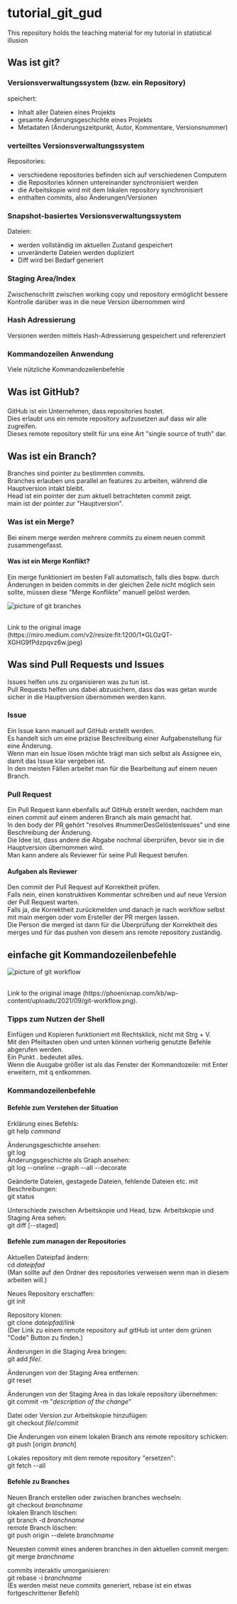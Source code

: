 # tutorial_git_gud
This repository holds the teaching material for my tutorial in statistical illusion

## Was ist git?

### Versionsverwaltungssystem \(bzw. ein Repository\)

speichert:
- Inhalt aller Dateien eines Projekts
- gesamte Änderungsgeschichte eines Projekts
- Metadaten (Änderungszeitpunkt, Autor, Kommentare, Versionsnummer)

### verteiltes Versionsverwaltungssystem

Repositories:
- verschiedene repositories befinden sich auf verschiedenen Computern
- die Repositories können untereinander synchronisiert werden
- die Arbeitskopie wird mit dem lokalen repository synchronisiert
- enthalten commits, also Änderungen/Versionen

### Snapshot-basiertes Versionsverwaltungssystem

Dateien:
- werden vollständig im aktuellen Zustand gespeichert
- unveränderte Dateien werden dupliziert
- Diff wird bei Bedarf generiert

### Staging Area/Index

Zwischenschritt zwischen working copy und repository
ermöglicht bessere Kontrolle darüber was in die neue Version übernommen wird

### Hash Adressierung

Versionen werden mittels Hash-Adressierung gespeichert und referenziert

### Kommandozeilen Anwendung

Viele nützliche Kommandozeilenbefehle

## Was ist GitHub?

###

<p>
GitHub ist ein Unternehmen, dass repositories hostet.<br>
Dies erlaubt uns ein remote repository aufzusetzen auf dass wir alle zugreifen.<br>
Dieses remote repository stellt für uns eine Art "single source of truth" dar.</p>

## Was ist ein Branch?
<p>
Branches sind pointer zu bestimmten commits.<br>
Branches erlauben uns parallel an features zu arbeiten, während die Hauptversion intakt bleibt.<br>
Head ist ein pointer der zum aktuell betrachteten commit zeigt.<br>
main ist der pointer zur "Hauptversion".</p>

### Was ist ein Merge?
<p>
Bei einem merge werden mehrere commits zu einem neuen commit zusammengefasst.</p>

#### Was ist ein Merge Konflikt?
<p>
Ein merge funktioniert im besten Fall automatisch, falls dies bspw. durch Änderungen in beiden commits in der gleichen Zeile nicht möglich sein sollte, müssen diese "Merge Konflikte" manuell gelöst werden.</p>

![picture of git branches](/git-branch.jpg)
<p><br>
Link to the original image (https://miro.medium.com/v2/resize:fit:1200/1*GLOzQT-XGHG9fPdzpqvz6w.jpeg)</p>

## Was sind Pull Requests und Issues
<p>
Issues helfen uns zu organisieren was zu tun ist.<br>
Pull Requests helfen uns dabei abzusichern, dass das was getan wurde sicher in die Hauptversion übernommen werden kann.<br>

### Issue
<p>
Ein Issue kann manuell auf GitHub erstellt werden.<br>
Es handelt sich um eine präzise Beschreibung einer Aufgabenstellung für eine Änderung.<br>
Wenn man ein Issue lösen möchte trägt man sich selbst als Assignee ein, damit das Issue klar vergeben ist.<br>
In den meisten Fällen arbeitet man für die Bearbeitung auf einem neuen Branch.</p>

### Pull Request
<p>
Ein Pull Request kann ebenfalls auf GitHub erstellt werden, nachdem man einen commit auf einem anderen Branch als main gemacht hat.<br>
In den body der PR gehört "resolves #nummerDesGelöstenIssues" und eine Beschreibung der Änderung.<br>
Die Idee ist, dass andere die Abgabe nochmal überprüfen, bevor sie in die Hauptversion übernommen wird.<br>
Man kann andere als Reviewer für seine Pull Request berufen.</p>

#### Aufgaben als Reviewer

<p>
Den commit der Pull Request auf Korrektheit prüfen.<br>
Falls nein, einen konstruktiven Kommentar schreiben und auf neue Version der Pull Request warten.<br>
Falls ja, die Korrektheit zurückmelden und danach je nach workflow selbst mit main mergen oder vom Ersteller der PR mergen lassen.<br>
Die Person die merged ist dann für die Überprüfung der Korrektheit des merges und für das pushen von diesem ans remote repository zuständig.<br>
</p>

## einfache git Kommandozeilenbefehle

![picture of git workflow](/git-workflow.png)
<p><br>
Link to the original image (https://phoenixnap.com/kb/wp-content/uploads/2021/09/git-workflow.png).<br>

### Tipps zum Nutzen der Shell

Einfügen und Kopieren funktioniert mit Rechtsklick, nicht mit Strg + V.<br>
Mit den Pfeiltasten oben und unten können vorherig genutzte Befehle abgerufen werden.<br>
Ein Punkt . bedeutet alles. <br>
Wenn die Ausgabe größer ist als das Fenster der Kommandozeile: mit Enter erweitern, mit q entkommen.<br>

### Kommandozeilenbefehle

#### Befehle zum Verstehen der Situation

Erklärung eines Befehls:<br>
git help *command*<br>

Änderungsgeschichte ansehen:<br>
git log<br>
Änderungsgeschichte als Graph ansehen:<br>
git log --oneline --graph --all --decorate<br>

Geänderte Dateien, gestagede Dateien, fehlende Dateien etc. mit Beschreibungen:<br>
git status<br>

Unterschiede zwischen Arbeitskopie und Head, bzw. Arbeitskopie und Staging Area sehen:<br>
git diff \[--staged\]<br>

#### Befehle zum managen der Repositories

Aktuellen Dateipfad ändern:<br>
cd *dateipfad*<br>
\(Man sollte auf den Ordner des repositories verweisen wenn man in diesem arbeiten will.\)<br>

Neues Repository erschaffen:<br>
git init<br>

Repository klonen:<br>
git clone *dateipfad*/*link*<br>
\(Der Link zu einem remote repository auf gitHub ist unter dem grünen "Code" Button zu finden.\)<br>

Änderungen in die Staging Area bringen:<br>
git add *file*/.<br>

Änderungen von der Staging Area entfernen:<br>
git reset<br>

Änderungen von der Staging Area in das lokale repository übernehmen:<br>
git commit -m "*description of the change*"<br>

Datei oder Version zur Arbeitskopie hinzufügen:<br>
git checkout *file*/*commit*<br>

Die Änderungen von einem lokalen Branch ans remote repository schicken:<br>
git push \[origin *branch*\]<br>

Lokales repository mit dem remote repository "ersetzen":<br>
git fetch --all<br>

#### Befehle zu Branches

Neuen Branch erstellen oder zwischen branches wechseln:<br>
git checkout *branchname*<br>
lokalen Branch löschen:<br>
git branch -d *branchname*<br>
remote Branch löschen:<br>
git push origin --delete *branchname*<br>

Neuesten commit eines anderen branches in den aktuellen commit mergen:<br>
git merge *branchname*<br>

commits interaktiv umorganisieren:<br>
git rebase -i *branchname*<br>
\(Es werden meist neue commits generiert, rebase ist ein etwas fortgeschrittener Befehl\)<br>
</p>

